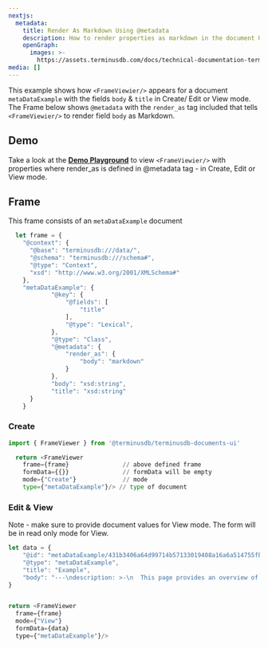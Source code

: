 ```yaml
---
nextjs:
  metadata:
    title: Render As Markdown Using @metadata
    description: How to render properties as markdown in the document UI
    openGraph:
      images: >-
        https://assets.terminusdb.com/docs/technical-documentation-terminuscms-og.png
media: []
---
```


This example shows how `<FrameViewier/>` appears for a document `metaDataExample` with the fields `body` & `title` in Create/ Edit or View mode. The Frame below shows `@metadata` with the `render_as` tag included that tells `<FrameViewier/>` to render field `body` as Markdown.

## Demo

Take a look at the [**Demo Playground**](https://documents-ui-playground.terminusdb.com/Render%20As) to view `<FrameViewier/>` with properties where render\_as is defined in @metadata tag - in Create, Edit or View mode.

## Frame

This frame consists of an `metaDataExample` document

```javascript
  let frame = {
    "@context": {
      "@base": "terminusdb:///data/",
      "@schema": "terminusdb:///schema#",
      "@type": "Context",
      "xsd": "http://www.w3.org/2001/XMLSchema#"
    },
    "metaDataExample": {
            "@key": {
                "@fields": [
                    "title"
                ],
                "@type": "Lexical",
            },
            "@type": "Class",
            "@metadata": {
                "render_as": {
                    "body": "markdown"
                }
            },
            "body": "xsd:string",
            "title": "xsd:string"
      }
    }   
```

### Create

```python
import { FrameViewer } from '@terminusdb/terminusdb-documents-ui'

  return <FrameViewer
    frame={frame}               // above defined frame          
    formData={{}}               // formData will be empty
    mode={"Create"}             // mode 
    type={"metaDataExample"}/> // type of document 
```

### Edit & View

Note - make sure to provide document values for View mode. The form will be in read only mode for View.

```javascript
let data = {
    "@id": "metaDataExample/431b3406a64d99714b57133019408a16a6a514755fb229aff01419b4b423cb62",
    "@type": "metaDataExample",
    "title": "Example",
    "body": "---\ndescription: >-\n  This page provides an overview of the TerminusDB dashboard to help you\n  navigate its features.\n---\n\n# Product Tour\n\nTerminusDB includes many features to build content infrastructures for complex environments. This product tour aims to provide you with an understanding of how to navigate the product and get started on your projects.&#x20;\n\n* [Creating projects, managing them, and designing your schema](projects-data-products.md)\n* [Content and data curation](content-and-data-curation.md)\n* [Change request workflows for collaborative content management](change-request-workflows.md)\n* [Managing teams and users](manage-teams-and-users.md)\n* [GraphQL and WOQL playgrounds to build and test queries](graphql-and-woql-playgrounds.md)\n\n### Sign Up and Try Out a Demo Project&#x20;\n\nSign up for TerminusDB for free at: [https://dfrnt.com/hypergraph-content-studio/](https://dfrnt.com/hypergraph-content-studio/).\n\nVerify your email address by clicking on the link emailed to you and logging in.\n\nClick get started on the Community Package and then select the automatically generated team.&#x20;\n\nFrom here, clone one of the demo projects to play around with -\n\n<figure><img src=\"../../.gitbook/assets/terminuscms-demos.png\" alt=\"\"><figcaption></figcaption></figure>"
}


return <FrameViewer
  frame={frame}
  mode={"View"}
  formData={data}
  type={"metaDataExample"}/>
```